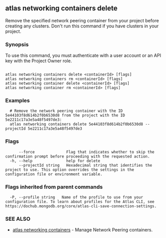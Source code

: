 ## atlas networking containers delete

Remove the specified network peering container from your project before creating any clusters. Don't run this command if you have clusters in your project.


### Synopsis

To use this command, you must authenticate with a user account or an API key with the Project Owner role.



```

atlas networking containers delete <containerId> [flags]
atlas networking containers rm <containerId> [flags]
atlas networking container delete <containerId> [flags]
atlas networking container rm <containerId> [flags]
```

### Examples

```
  # Remove the network peering container with the ID 5e44103f8d614b2f0b6530d8 from the project with the ID 5e2211c17a3e5a48f5497de3:
  atlas networking containers delete 5e44103f8d614b2f0b6530d8 --projectId 5e2211c17a3e5a48f5497de3
```


### Flags

```
      --force              Flag that indicates whether to skip the confirmation prompt before proceeding with the requested action.
  -h, --help               help for delete
      --projectId string   Hexadecimal string that identifies the project to use. This option overrides the settings in the configuration file or environment variable.

```


### Flags inherited from parent commands

```
  -P, --profile string   Name of the profile to use from your configuration file. To learn about profiles for the Atlas CLI, see https://dochub.mongodb.org/core/atlas-cli-save-connection-settings.

```

### SEE ALSO


* [atlas networking containers](atlas_networking_containers.md)	- Manage Network Peering containers.



